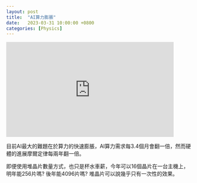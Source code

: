 ```yaml
---
layout: post
title:  "AI算力膨脹"
date:   2023-03-31 10:00:00 +0800
categories: [Physics]
---
```


<iframe width="450" height="255" src="https://www.youtube.com/embed/FBX74iSkUK0" title="YouTube video player" frameborder="0" ></iframe>

目前AI最大的難題在於算力的快速膨脹，AI算力需求每3.4個月會翻一倍，然而硬體的進展摩爾定律每兩年翻一倍。

即便使用堆晶片數量方式，也只是杯水車薪，今年可以16個晶片在一台主機上，明年能256片嗎?
後年能4096片嗎? 堆晶片可以說幾乎只有一次性的效果。 
